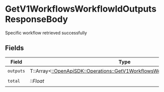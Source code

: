 # GetV1WorkflowsWorkflowIdOutputsResponseBody

Specific workflow retrieved successfully


## Fields

| Field                                                                                                                                           | Type                                                                                                                                            | Required                                                                                                                                        | Description                                                                                                                                     |
| ----------------------------------------------------------------------------------------------------------------------------------------------- | ----------------------------------------------------------------------------------------------------------------------------------------------- | ----------------------------------------------------------------------------------------------------------------------------------------------- | ----------------------------------------------------------------------------------------------------------------------------------------------- |
| `outputs`                                                                                                                                       | T::Array<[::OpenApiSDK::Operations::GetV1WorkflowsWorkflowIdOutputsOutputs](../../models/operations/getv1workflowsworkflowidoutputsoutputs.md)> | :heavy_check_mark:                                                                                                                              | N/A                                                                                                                                             |
| `total`                                                                                                                                         | *::Float*                                                                                                                                       | :heavy_check_mark:                                                                                                                              | N/A                                                                                                                                             |